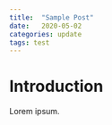 ```yaml
---
title:  "Sample Post"
date:   2020-05-02
categories: update
tags: test
---
```


# Introduction
Lorem ipsum.